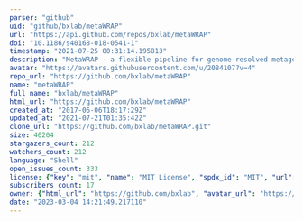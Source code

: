 ```yaml
---
parser: "github"
uid: "github/bxlab/metaWRAP"
url: "https://api.github.com/repos/bxlab/metaWRAP"
doi: "10.1186/s40168-018-0541-1"
timestamp: "2021-07-25 00:31:14.195813"
description: "MetaWRAP - a flexible pipeline for genome-resolved metagenomic data analysis"
avatar: "https://avatars.githubusercontent.com/u/2084107?v=4"
repo_url: "https://github.com/bxlab/metaWRAP"
name: "metaWRAP"
full_name: "bxlab/metaWRAP"
html_url: "https://github.com/bxlab/metaWRAP"
created_at: "2017-06-06T18:17:29Z"
updated_at: "2021-07-21T01:35:42Z"
clone_url: "https://github.com/bxlab/metaWRAP.git"
size: 40204
stargazers_count: 212
watchers_count: 212
language: "Shell"
open_issues_count: 333
license: {"key": "mit", "name": "MIT License", "spdx_id": "MIT", "url": "https://api.github.com/licenses/mit", "node_id": "MDc6TGljZW5zZTEz"}
subscribers_count: 17
owner: {"html_url": "https://github.com/bxlab", "avatar_url": "https://avatars.githubusercontent.com/u/2084107?v=4", "login": "bxlab", "type": "Organization"}
date: "2023-03-04 14:21:49.217110"
---
```

